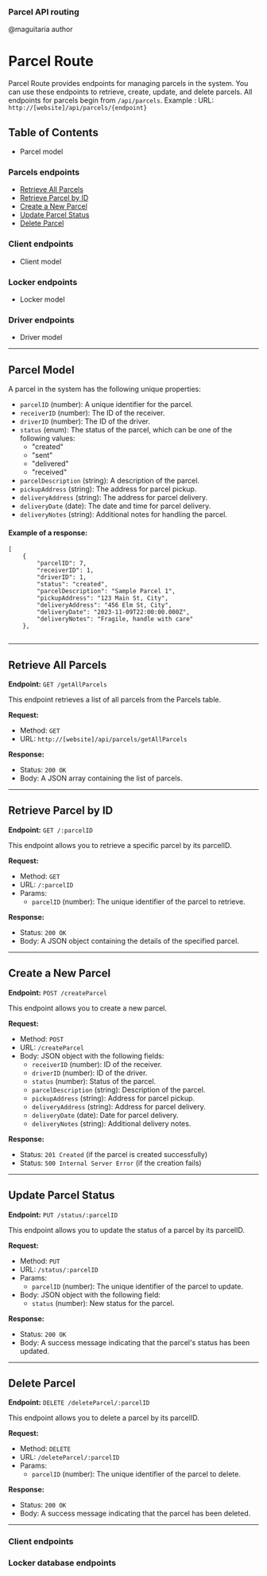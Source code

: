 ### Parcel API routing
@maguitaria author

# Parcel Route

 Parcel Route provides endpoints for managing parcels in the system. You can use these endpoints to retrieve, create, update, and delete parcels.
All endpoints for parcels begin from ``` /api/parcels ```.
Example :  URL: `http://[website]/api/parcels/{endpoint}`
## Table of Contents
- Parcel model
### Parcels endpoints
- [Retrieve All Parcels](#retrieve-all-parcels)
- [Retrieve Parcel by ID](#retrieve-parcel-by-id)
- [Create a New Parcel](#create-a-new-parcel)
- [Update Parcel Status](#update-parcel-status)
- [Delete Parcel](#delete-parcel)
### Client endpoints
- Client model
### Locker endpoints
- Locker model
### Driver endpoints
- Driver model
---


## Parcel Model

A parcel in the system has the following unique properties:

- `parcelID` (number): A unique identifier for the parcel.
- `receiverID` (number): The ID of the receiver.
- `driverID` (number): The ID of the driver.
- `status` (enum): The status of the parcel, which can be one of the following values:
  - "created"
  - "sent"
  - "delivered"
  - "received"
- `parcelDescription` (string): A description of the parcel.
- `pickupAddress` (string): The address for parcel pickup.
- `deliveryAddress` (string): The address for parcel delivery.
- `deliveryDate` (date): The date and time for parcel delivery.
- `deliveryNotes` (string): Additional notes for handling the parcel.
#### Example of a response:
```
[
    {
        "parcelID": 7,
        "receiverID": 1,
        "driverID": 1,
        "status": "created",
        "parcelDescription": "Sample Parcel 1",
        "pickupAddress": "123 Main St, City",
        "deliveryAddress": "456 Elm St, City",
        "deliveryDate": "2023-11-09T22:00:00.000Z",
        "deliveryNotes": "Fragile, handle with care"
    },
    
```
---
## Retrieve All Parcels

**Endpoint:** `GET /getAllParcels`

This endpoint retrieves a list of all parcels from the Parcels table.

**Request:**

- Method: `GET`
- URL: `http://[website]/api/parcels/getAllParcels`

**Response:**

- Status: `200 OK`
- Body: A JSON array containing the list of parcels.

---

## Retrieve Parcel by ID

**Endpoint:** `GET /:parcelID`

This endpoint allows you to retrieve a specific parcel by its parcelID.

**Request:**

- Method: `GET`
- URL: `/:parcelID`
- Params:
  - `parcelID` (number): The unique identifier of the parcel to retrieve.

**Response:**

- Status: `200 OK`
- Body: A JSON object containing the details of the specified parcel.

---

## Create a New Parcel

**Endpoint:** `POST /createParcel`

This endpoint allows you to create a new parcel.

**Request:**

- Method: `POST`
- URL: `/createParcel`
- Body: JSON object with the following fields:
  - `receiverID` (number): ID of the receiver.
  - `driverID` (number): ID of the driver.
  - `status` (number): Status of the parcel.
  - `parcelDescription` (string): Description of the parcel.
  - `pickupAddress` (string): Address for parcel pickup.
  - `deliveryAddress` (string): Address for parcel delivery.
  - `deliveryDate` (date): Date for parcel delivery.
  - `deliveryNotes` (string): Additional delivery notes.

**Response:**

- Status: `201 Created` (if the parcel is created successfully)
- Status: `500 Internal Server Error` (if the creation fails)

---

## Update Parcel Status

**Endpoint:** `PUT /status/:parcelID`

This endpoint allows you to update the status of a parcel by its parcelID.

**Request:**

- Method: `PUT`
- URL: `/status/:parcelID`
- Params:
  - `parcelID` (number): The unique identifier of the parcel to update.
- Body: JSON object with the following field:
  - `status` (number): New status for the parcel.

**Response:**

- Status: `200 OK`
- Body: A success message indicating that the parcel's status has been updated.

---

## Delete Parcel

**Endpoint:** `DELETE /deleteParcel/:parcelID`

This endpoint allows you to delete a parcel by its parcelID.

**Request:**

- Method: `DELETE`
- URL: `/deleteParcel/:parcelID`
- Params:
  - `parcelID` (number): The unique identifier of the parcel to delete.

**Response:**

- Status: `200 OK`
- Body: A success message indicating that the parcel has been deleted.

---

### Client endpoints

### Locker database endpoints